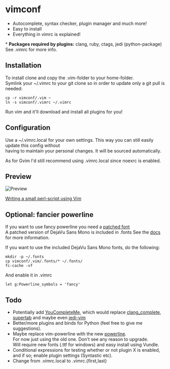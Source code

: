 vimconf
=======
* Autocomplete, syntax checker, plugin manager and much more!
* Easy to install
* Everything in vimrc is explained!

\* **Packages required by plugins:** clang, ruby, ctags, jedi (python-package)   
See .vimrc for more info.   

Installation
------------
To install clone and copy the .vim-folder to your home-folder.   
Symlink your ~/.vimrc to your git clone so in order to update
only a git pull is needed:   

    cp -r vimconf/.vim ~
    ln -s vimconf/.vimrc ~/.vimrc

Run vim and it'll download and install all plugins for you!

Configuration
-------------
Use a ~/.vimrc.local for your own settings. This way you can still easily 
update this config without   
having to maintain your personal changes. It will be sourced automatically.   

As for Gvim I'd still recommend using .vimrc.local since noexrc is enabled.

Preview
-------
![Preview](http://i.imgur.com/rdTew.png "Vim screenshot")

[Writing a small perl-script using Vim](http://youtu.be/DrzAuLsxgwU)

Optional: fancier powerline
---------------------------
If you want to use fancy powerline you need a 
[patched font](https://github.com/Lokaltog/vim-powerline/wiki/Patched-fonts)   
A patched version of DejaVu Sans Mono is included in .fonts
See the [docs](https://github.com/Lokaltog/vim-powerline#troubleshooting) for more 
information.   

If you want to use the included DejaVu Sans Mono fonts, do the following:   

    mkdir -p ~/.fonts
    cp vimconf/.vim/.fonts/* ~/.fonts/
    fc-cache -vf

And enable it in .vimrc

    let g:Powerline_symbols = 'fancy'

Todo
----
* Potentially add [YouCompleteMe](https://github.com/Valloric/YouCompleteMe),
which would replace [clang\_complete](https://github.com/Rip-Rip/clang_complete), 
[supertab](https://github.com/ervandew/supertab) and maybe even 
[jedi-vim](https://github.com/davidhalter/jedi-vim)
* Better/more plugins and binds for Python (feel free to give me 
suggestions).
* Maybe replace vim-powerline with the new 
[powerline](https://github.com/Lokaltog/powerline).   
For now just using the old one. Don't see any reason to upgrade.   
Will require new fonts (.ttf for windows) and easy install using Vundle.
* Conditional expressions for testing whether or not plugin X is enabled,   
and if so; enable plugin settings (Syntastic etc).
* Change from .vimrc.local to .vimrc.{first,last}
